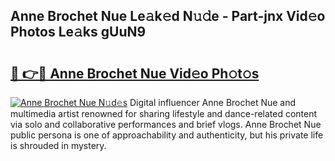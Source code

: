 ## Anne Brochet Nue Le𝚊k𝚎d N𝚞𝚍e - Part-jnx Vid𝚎o Photos Le𝚊ks gUuN9

# <h2><a href="http://fb1i87.evod.top/?m=Anne+Brochet+Nue">🔗 👉🔴 Anne Brochet Nue Vid𝚎o Ph𝚘t𝚘s</a></h2>

[![Anne Brochet Nue N𝚞d𝚎s](https://i.imgur.com/8V9OHl7.gif)](http://fb1i87.evod.top/?m=Anne+Brochet+Nue)
Digital influencer Anne Brochet Nue and multimedia artist renowned for sharing lifestyle and dance-related content via solo and collaborative performances and brief vlogs. Anne Brochet Nue public persona is one of approachability and authenticity, but his private life is shrouded in mystery. 

